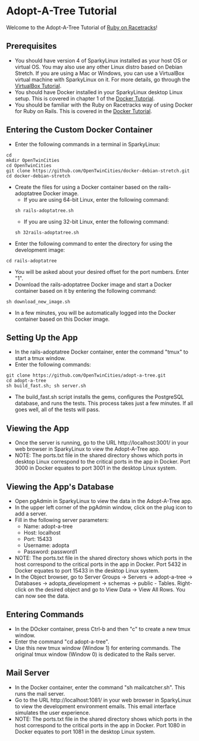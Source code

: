 # Adopt-A-Tree Tutorial

Welcome to the Adopt-A-Tree Tutorial of [Ruby on Racetracks](http://www.rubyonracetracks.com/)!

## Prerequisites
* You should have version 4 of SparkyLinux installed as your host OS or virtual OS. You may also use any other Linux distro based on Debian Stretch.  If you are using a Mac or Windows, you can use a VirtualBox virtual machine with SparkyLinux on it. For more details, go through the [VirtualBox Tutorial](https://github.com/rubyonracetracks/tutorial-virtualbox).
* You should have Docker installed in your SparkyLinux desktop Linux setup.  This is covered in chapter 1 of the [Docker Tutorial](https://github.com/rubyonracetracks/tutorial-docker-stretch).
* You should be familiar with the Ruby on Racetracks way of using Docker for Ruby on Rails.  This is covered in the [Docker Tutorial](https://github.com/jhsu802701/tutorial-docker-stretch).

## Entering the Custom Docker Container
* Enter the following commands in a terminal in SparkyLinux:
```
cd
mkdir OpenTwinCities
cd OpenTwinCities
git clone https://github.com/OpenTwinCities/docker-debian-stretch.git
cd docker-debian-stretch
```
* Create the files for using a Docker container based on the rails-adoptatree Docker image.
  * If you are using 64-bit Linux, enter the following command:
  ```
  sh rails-adoptatree.sh
  ```
  * If you are using 32-bit Linux, enter the following command:
  ```
  sh 32rails-adoptatree.sh
  ```
* Enter the following command to enter the directory for using the development image:
```
cd rails-adoptatree
```
* You will be asked about your desired offset for the port numbers. Enter "1".
* Download the rails-adoptatree Docker image and start a Docker container based on it by entering the following command:
```
sh download_new_image.sh
```
* In a few minutes, you will be automatically logged into the Docker container based on this Docker image.

## Setting Up the App
* In the rails-adoptatree Docker container, enter the command "tmux" to start a tmux window.
* Enter the following commands:
```
git clone https://github.com/OpenTwinCities/adopt-a-tree.git
cd adopt-a-tree
sh build_fast.sh; sh server.sh
```
* The build_fast.sh script installs the gems, configures the PostgreSQL database, and runs the tests. This process takes just a few minutes. If all goes well, all of the tests will pass.

## Viewing the App
* Once the server is running, go to the URL http://localhost:3001/ in your web browser in SparkyLinux to view the Adopt-A-Tree app.
* NOTE: The ports.txt file in the shared directory shows which ports in desktop Linux correspond to the critical ports in the app in Docker.  Port 3000 in Docker equates to port 3001 in the desktop Linux system.

## Viewing the App's Database
* Open pgAdmin in SparkyLinux to view the data in the Adopt-A-Tree app.
* In the upper left corner of the pgAdmin window, click on the plug icon to add a server.
* Fill in the following server parameters:
  * Name: adopt-a-tree
  * Host: localhost
  * Port: 15433
  * Username: adopta
  * Password: password1
* NOTE: The ports.txt file in the shared directory shows which ports in the host correspond to the critical ports in the app in Docker.  Port 5432 in Docker equates to port 15433 in the desktop Linux system.
* In the Object browser, go to Server Groups -> Servers -> adopt-a-tree -> Databases -> adopta_development -> schemas -> public - Tables.  Right-click on the desired object and go to View Data -> View All Rows.  You can now see the data.

## Entering Commands
* In the DOcker container, press Ctrl-b and then "c" to create a new tmux window.
* Enter the command "cd adopt-a-tree".
* Use this new tmux window (Window 1) for entering commands.  The original tmux window (Window 0) is dedicated to the Rails server.

## Mail Server
* In the Docker container, enter the command "sh mailcatcher.sh".  This runs the mail server.
* Go to the URL http://localhost:1081/ in your web browser in SparkyLinux to view the development environment emails.  This email interface simulates the user experience.
* NOTE: The ports.txt file in the shared directory shows which ports in the host correspond to the critical ports in the app in Docker.  Port 1080 in Docker equates to port 1081 in the desktop Linux system.
